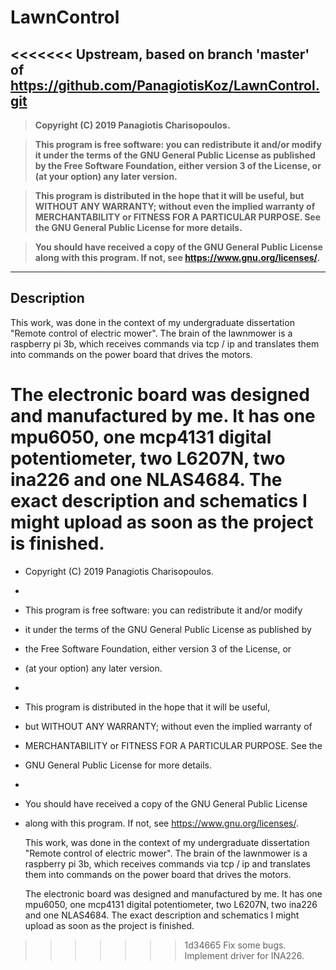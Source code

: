 # LawnControl
<<<<<<< Upstream, based on branch 'master' of https://github.com/PanagiotisKoz/LawnControl.git
---
> __Copyright (C) 2019 Panagiotis Charisopoulos.__

> __This program is free software: you can redistribute it and/or modify
it under the terms of the GNU General Public License as published by
the Free Software Foundation, either version 3 of the License, or
(at your option) any later version.__

> __This program is distributed in the hope that it will be useful,
but WITHOUT ANY WARRANTY; without even the implied warranty of
MERCHANTABILITY or FITNESS FOR A PARTICULAR PURPOSE.  See the
GNU General Public License for more details.__

> __You should have received a copy of the GNU General Public License
along with this program.  If not, see <https://www.gnu.org/licenses/>.__ 
---
## Description
This work, was done in the context of my undergraduate dissertation 
"Remote control of electric mower". The brain of the lawnmower is a raspberry pi 3b, 
which receives commands via tcp / ip and translates them into commands on the power 
board that drives the motors.

The electronic board was designed and manufactured by me. It has one mpu6050, 
one mcp4131 digital potentiometer, two L6207N, two ina226 and one NLAS4684. Τhe exact 
description and schematics I might upload as soon as the project is finished.
=======
 *   Copyright (C) 2019 Panagiotis Charisopoulos.
 *
 *	This program is free software: you can redistribute it and/or modify
 *  it under the terms of the GNU General Public License as published by
 *  the Free Software Foundation, either version 3 of the License, or
 *  (at your option) any later version.
 *
 *  This program is distributed in the hope that it will be useful,
 *  but WITHOUT ANY WARRANTY; without even the implied warranty of
 *  MERCHANTABILITY or FITNESS FOR A PARTICULAR PURPOSE.  See the
 *  GNU General Public License for more details.
 *
 * 	You should have received a copy of the GNU General Public License
 * 	along with this program.  If not, see <https://www.gnu.org/licenses/>.
 

	This work, was done in the context of my undergraduate dissertation 
"Remote control of electric mower". The brain of the lawnmower is a raspberry pi 3b, 
which receives commands via tcp / ip and translates them into commands on the power 
board that drives the motors.

	The electronic board was designed and manufactured by me. It has one mpu6050, 
one mcp4131 digital potentiometer, two L6207N, two ina226 and one NLAS4684. Τhe exact 
description and schematics I might upload as soon as the project is finished.

	
>>>>>>> 1d34665 Fix some bugs. Implement driver for INA226.
